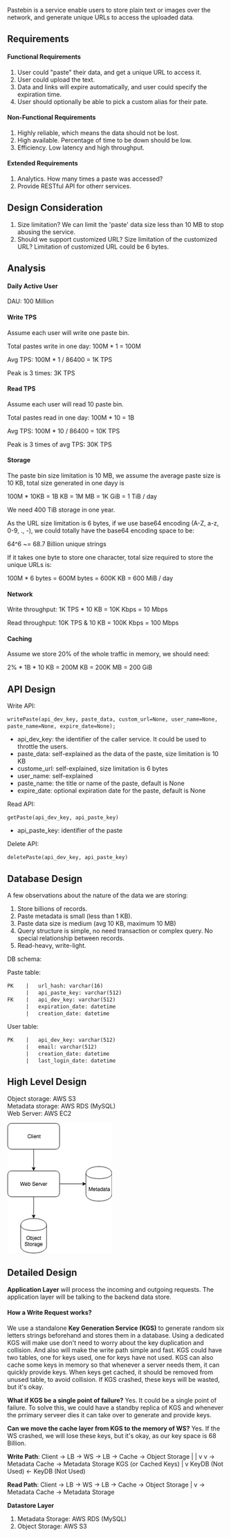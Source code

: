 Pastebin is a service enable users to store plain text or images over the network, and generate unique URLs to access the uploaded data.


## Requirements

#### Functional Requirements
1. User could "paste" their data, and get a unique URL to access it.
2. User could upload the text.
3. Data and links will expire automatically, and user could specify the expiration time.
4. User should optionally be able to pick a custom alias for their pate.

#### Non-Functional Requirements
1. Highly reliable, which means the data should not be lost.
2. High available. Percentage of time to be down should be low.
3. Efficiency. Low latency and high throughput.

#### Extended Requirements
1. Analytics. How many times a paste was accessed?
2. Provide RESTful API for otherr services.

## Design Consideration

1. Size limitation? We can limit the 'paste' data size less than 10 MB to stop abusing the service.
2. Should we support customized URL? Size limitation of the customized URL? Limitation of customized URL could be 6 bytes.

## Analysis

#### Daily Active User

DAU: 100 Million

#### Write TPS

Assume each user will write one paste bin.

Total pastes write in one day: 100M * 1 = 100M

Avg TPS: 100M * 1 / 86400 = 1K TPS

Peak is 3 times: 3K TPS

#### Read TPS

Assume each user will read 10 paste bin.

Total pastes read in one day: 100M * 10 = 1B

Avg TPS: 100M * 10 / 86400 = 10K TPS

Peak is 3 times of avg TPS: 30K TPS

#### Storage

The paste bin size limitation is 10 MB, we assume the average paste size is 10 KB, total size generated in one dayy is

100M * 10KB = 1B KB = 1M MB = 1K GiB = 1 TiB / day

We need 400 TiB storage in one year. 

As the URL size limitation is 6 bytes, if we use base64 encoding (A-Z, a-z, 0-9, ., -), we could totally have the base64 encoding space to be:

64^6 ~= 68.7 Billion unique strings

If it takes one byte to store one character, total size required to store the unique URLs is:

100M * 6 bytes = 600M bytes = 600K KB = 600 MiB / day

#### Network

Write throughput: 1K TPS * 10 KB = 10K Kbps = 10 Mbps

Read throughput: 10K TPS & 10 KB = 100K Kbps = 100 Mbps

#### Caching

Assume we store 20% of the whole traffic in memory, we should need:

2% * 1B * 10 KB = 200M KB = 200K MB = 200 GiB

## API Design

Write API: 
```
writePaste(api_dev_key, paste_data, custom_url=None, user_name=None, paste_name=None, expire_date=None);
```

* api_dev_key: the identifier of the caller service. It could be used to throttle the users.
* paste_data: self-explained as the data of the paste, size limitation is 10 KB
* custome_url: self-explained, size limitation is 6 bytes
* user_name: self-explained
* paste_name: the title or name of the paste, default is None
* expire_date: optional expiration date for the paste, default is None

Read API: 
```
getPaste(api_dev_key, api_paste_key)
```

* api_paste_key: identifier of the paste

Delete API:
```
deletePaste(api_dev_key, api_paste_key)
```

## Database Design

A few observations about the nature of the data we are storing:
1. Store billions of records.
2. Paste metadata is small (less than 1 KB).
3. Paste data size is medium (avg 10 KB, maximum 10 MB)
4. Query structure is simple, no need transaction or complex query. No special relationship between records.
5. Read-heavy, write-light.

DB schema:

Paste table:

```
PK    |   url_hash: varchar(16)
      |   api_paste_key: varchar(512)
FK    |   api_dev_key: varchar(512)
      |   expiration_date: datetime
      |   creation_date: datetime
```

User table:

```
PK    |   api_dev_key: varchar(512)
      |   email: varchar(512)
      |   creation_date: datetime
      |   last_login_date: datetime
```

## High Level Design

Object storage: AWS S3  
Metadata storage: AWS RDS (MySQL)  
Web Server: AWS EC2  


![Pastebin Basic](pic/Pastebin.Basic.png "Pastebin.Basic")


## Detailed Design

**Application Layer** will process the incoming and outgoing requests. The application layer will be talking to the backend data store.

#### How a Write Request works?

We use a standalone **Key Generation Service (KGS)** to generate random six letters strings beforehand and stores them in a database. Using a dedicated KGS will make use don't need to worry about the key duplication and collision. And also will make the write path simple and fast. KGS could have two tables, one for keys used, one for keys have not used. KGS can also cache some keys in memory so that whenever a server needs them, it can quickly provide keys. When keys get cached, it should be removed from unused table, to avoid collision. If KGS crashed, these keys will be wasted, but it's okay.

**What if KGS be a single point of failure?** Yes. It could be a single point of failure. To solve this, we could have a standby replica of KGS and whenever the prrimary serveer dies it can take over to generate and provide keys.  

**Can we move the cache layer from KGS to the memory of WS?** Yes. If the WS crashed, we will lose these keys, but it's okay, as our key space is 68 Billion.

**Write Path**: Client -> LB -> WS           ->              LB          ->      Cache    ->  Object Storage
                                 |                            |
                                 v                            v          ->      Metadata Cache -> Metadata Storage
                        KGS (or Cached Keys)
                                 |
                                 v
         KeyDB (Not Used)  <-  KeyDB (Not Used)          


**Read Path**: Client -> LB -> WS           ->              LB          ->      Cache    ->  Object Storage
                                                             |
                                                             v          ->      Metadata Cache -> Metadata Storage

**Datastore Layer**

1. Metadata Storage: AWS RDS (MySQL)
2. Object Storage: AWS S3



